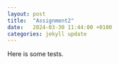 ```yaml
---
layout: post
title:  "Assignment2"
date:   2024-03-30 11:44:00 +0100
categories: jekyll update
---
```

Here is some tests.
